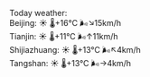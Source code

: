 Today weather:  
Beijing: ☀️   🌡️+16°C 🌬️↘15km/h  
Tianjin: ☀️   🌡️+11°C 🌬️↑11km/h  
Shijiazhuang: ☀️   🌡️+13°C 🌬️↖4km/h  
Tangshan: ☀️   🌡️+13°C 🌬️→4km/h  
